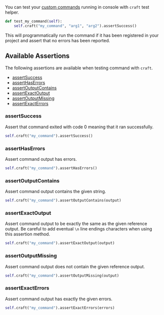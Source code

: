 You can test your [custom commands](/features/commands) running in console with `craft` test helper.

```python
def test_my_command(self):
    self.craft("my_command", "arg1", "arg2").assertSuccess()
```

This will programmatically run the command if it has been registered in your project and assert that no errors has been reported.

## Available Assertions

The following assertions are available when testing command with `craft`.

- [assertSuccess](#assertsuccess)
- [assertHasErrors](#asserthaserrors)
- [assertOutputContains](#assertoutputcontains)
- [assertExactOutput](#assertexactoutput)
- [assertOutputMissing](#assertoutputmissing)
- [assertExactErrors](#assertexacterrors)

### assertSuccess

Assert that command exited with code 0 meaning that it ran successfully.

```python
self.craft("my_command").assertSuccess()
```

### assertHasErrors

Assert command output has errors.

```python
self.craft("my_command").assertHasErrors()
```

### assertOutputContains

Assert command output contains the given string.

```python
self.craft("my_command").assertOutputContains(output)
```

### assertExactOutput

Assert command output to be exactly the same as the given reference output.
Be careful to add eventual `\n` line endings characters when using this assertion method.

```python
self.craft("my_command").assertExactOutput(output)
```

### assertOutputMissing

Assert command output does not contain the given reference output.

```python
self.craft("my_command").assertOutputMissing(output)
```

### assertExactErrors

Assert command output has exactly the given errors.

```python
self.craft("my_command").assertExactErrors(errors)
```
